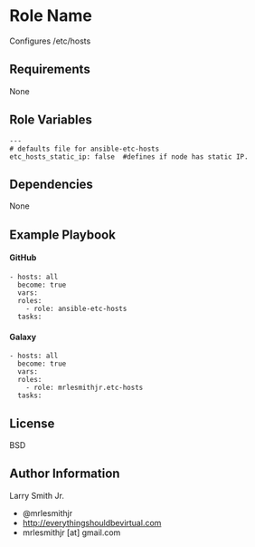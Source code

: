 Role Name
=========

Configures /etc/hosts

Requirements
------------

None

Role Variables
--------------

````
---
# defaults file for ansible-etc-hosts
etc_hosts_static_ip: false  #defines if node has static IP.
````

Dependencies
------------

None

Example Playbook
----------------

#### GitHub
````
- hosts: all
  become: true
  vars:
  roles:
    - role: ansible-etc-hosts
  tasks:
````

#### Galaxy
````
- hosts: all
  become: true
  vars:
  roles:
    - role: mrlesmithjr.etc-hosts
  tasks:
````

License
-------

BSD

Author Information
------------------

Larry Smith Jr.
- @mrlesmithjr
- http://everythingshouldbevirtual.com
- mrlesmithjr [at] gmail.com
